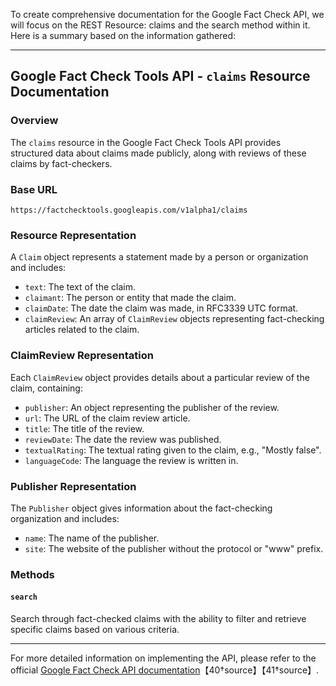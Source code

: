 To create comprehensive documentation for the Google Fact Check API, we will focus on the REST Resource: claims and the search method within it. Here is a summary based on the information gathered:

---

## Google Fact Check Tools API - `claims` Resource Documentation

### Overview

The `claims` resource in the Google Fact Check Tools API provides structured data about claims made publicly, along with reviews of these claims by fact-checkers.

### Base URL

```plaintext
https://factchecktools.googleapis.com/v1alpha1/claims
```

### Resource Representation

A `Claim` object represents a statement made by a person or organization and includes:

- `text`: The text of the claim.
- `claimant`: The person or entity that made the claim.
- `claimDate`: The date the claim was made, in RFC3339 UTC format.
- `claimReview`: An array of `ClaimReview` objects representing fact-checking articles related to the claim.

### ClaimReview Representation

Each `ClaimReview` object provides details about a particular review of the claim, containing:

- `publisher`: An object representing the publisher of the review.
- `url`: The URL of the claim review article.
- `title`: The title of the review.
- `reviewDate`: The date the review was published.
- `textualRating`: The textual rating given to the claim, e.g., "Mostly false".
- `languageCode`: The language the review is written in.

### Publisher Representation

The `Publisher` object gives information about the fact-checking organization and includes:

- `name`: The name of the publisher.
- `site`: The website of the publisher without the protocol or "www" prefix.

### Methods

#### `search`

Search through fact-checked claims with the ability to filter and retrieve specific claims based on various criteria.

---

For more detailed information on implementing the API, please refer to the official [Google Fact Check API documentation](https://developers.google.com/fact-check/tools/api/reference/rest/v1alpha1/claims)【40†source】【41†source】.